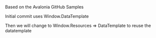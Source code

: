 Based on the Avalonia GitHub Samples

Initial commit uses Window.DataTemplate

Then we will change to Window.Resources => DataTemplate to reuse the datatemplate
